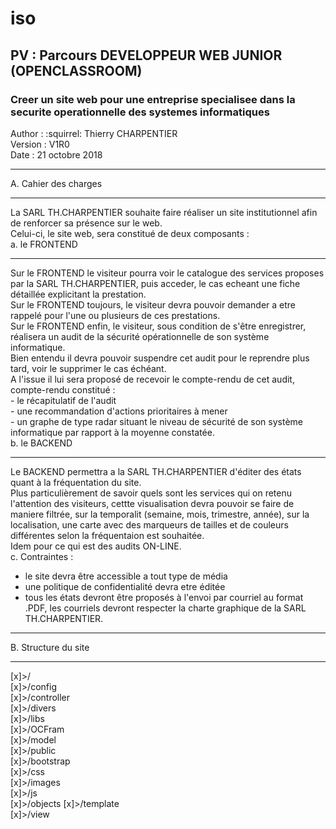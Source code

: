# iso
## PV : Parcours DEVELOPPEUR WEB JUNIOR (OPENCLASSROOM)
### Creer un site web pour une entreprise specialisee dans la securite operationnelle des systemes informatiques
Author  : :squirrel: Thierry CHARPENTIER  
Version : V1R0  
Date    : 21 octobre 2018  
* * *
A. Cahier des charges 
* * *

La SARL TH.CHARPENTIER souhaite faire réaliser un site institutionnel afin de renforcer sa présence sur le web.  
Celui-ci, le site web, sera  constitué de deux composants :  
   a. le FRONTEND  
   - - -
   Sur le FRONTEND le visiteur pourra voir le catalogue des services proposes par la SARL TH.CHARPENTIER, puis acceder, le cas echeant une fiche détaillée explicitant la prestation.  
   Sur le FRONTEND toujours, le visiteur devra pouvoir demander a etre rappelé pour l'une ou plusieurs de ces prestations.  
   Sur le FRONTEND enfin, le visiteur, sous condition de s'être enregistrer, réalisera un audit de la sécurité opérationnelle de son système informatique.  
   Bien entendu il devra pouvoir suspendre cet audit pour le reprendre plus tard, voir le supprimer le cas échéant.  
   A l'issue il lui sera proposé de recevoir le compte-rendu de cet audit, compte-rendu constitué :  
      - le récapitulatif de l'audit  
      - une recommandation d'actions prioritaires à mener  
      - un graphe de type radar situant le niveau de sécurité de son système informatique par rapport à la moyenne constatée.  
   b. le BACKEND  
   - - -
   Le BACKEND permettra a la SARL TH.CHARPENTIER d'éditer des états quant à la fréquentation du site.  
   Plus particulièrement de savoir quels sont les services qui on retenu l'attention des visiteurs, cettte visualisation devra pouvoir se faire de maniere filtrée, sur la temporalit (semaine, mois, trimestre, année), sur la localisation, une carte avec des marqueurs de tailles et de couleurs différentes selon la fréquentaion est souhaitée.  
   Idem pour ce qui est des audits ON-LINE.  
   c. Contraintes :  
   - le site devra être accessible a tout type de média  
   - une politique de confidentialité devra etre éditée  
   - tous les états devront être proposés à l'envoi par courriel au format .PDF, les courriels devront respecter la charte graphique de la SARL TH.CHARPENTIER.
* * *
B. Structure du site  
* * *

   [x]>/      
   [x]>/config    
   [x]>/controller      
   [x]>/divers  
   [x]>/libs      
       [x]>/OCFram       
   [x]>/model     
   [x]>/public  
   [x]>/bootstrap  
   [x]>/css  
   [x]>/images  
   [x]>/js     
   [x]>/objects
   [x]>/template  
   [x]>/view  
